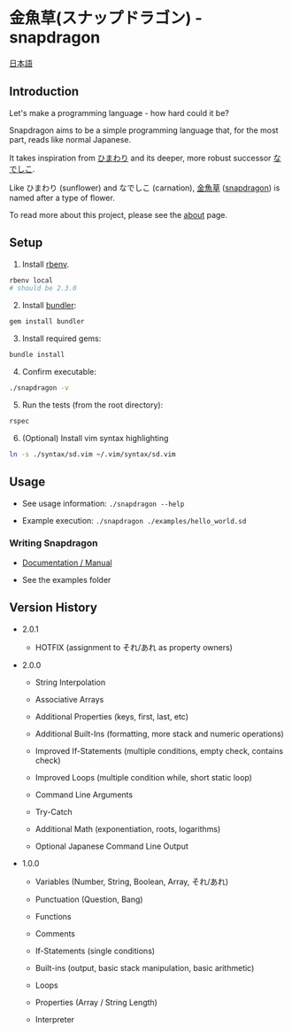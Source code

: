 # 金魚草(スナップドラゴン) - snapdragon

[日本語](./documentation/README_jp.md)

## Introduction

Let's make a programming language - how hard could it be?

Snapdragon aims to be a simple programming language that, for the most part, reads like normal Japanese.

It takes inspiration from [ひまわり](https://ja.wikipedia.org/wiki/ひまわり_%28プログラミング言語%29) and its deeper, more robust successor [なでしこ](https://ja.wikipedia.org/wiki/なでしこ_%28プログラミング言語%29).

Like ひまわり (sunflower) and なでしこ (carnation), [金魚草](https://ja.wikipedia.org/wiki/キンギョソウ) ([snapdragon](https://en.wikipedia.org/wiki/Antirrhinum)) is named after a type of flower.

To read more about this project, please see the [about](./documentation/about.md) page.

## Setup

1. Install [rbenv](https://github.com/rbenv/rbenv#installation).
```bash
rbenv local
# should be 2.3.0
```

2. Install [bundler](https://bundler.io):
```bash
gem install bundler
```

3. Install required gems:
```bash
bundle install
```

4. Confirm executable:
```bash
./snapdragon -v
```

5. Run the tests (from the root directory):
```bash
rspec
```

6. (Optional) Install vim syntax highlighting
```bash
ln -s ./syntax/sd.vim ~/.vim/syntax/sd.vim
```

## Usage

* See usage information: `./snapdragon --help`

* Example execution: `./snapdragon ./examples/hello_world.sd`

### Writing Snapdragon

* [Documentation / Manual](./documentation/manual.md)

* See the examples folder

## Version History

* 2.0.1

  * HOTFIX (assignment to それ/あれ as property owners)

* 2.0.0

  * String Interpolation

  * Associative Arrays

  * Additional Properties (keys, first, last, etc)

  * Additional Built-Ins (formatting, more stack and numeric operations)

  * Improved If-Statements (multiple conditions, empty check, contains check)

  * Improved Loops (multiple condition while, short static loop)

  * Command Line Arguments

  * Try-Catch

  * Additional Math (exponentiation, roots, logarithms)

  * Optional Japanese Command Line Output

* 1.0.0

  * Variables (Number, String, Boolean, Array, それ/あれ)

  * Punctuation (Question, Bang)

  * Functions

  * Comments

  * If-Statements (single conditions)

  * Built-ins (output, basic stack manipulation, basic arithmetic)

  * Loops

  * Properties (Array / String Length)

  * Interpreter
